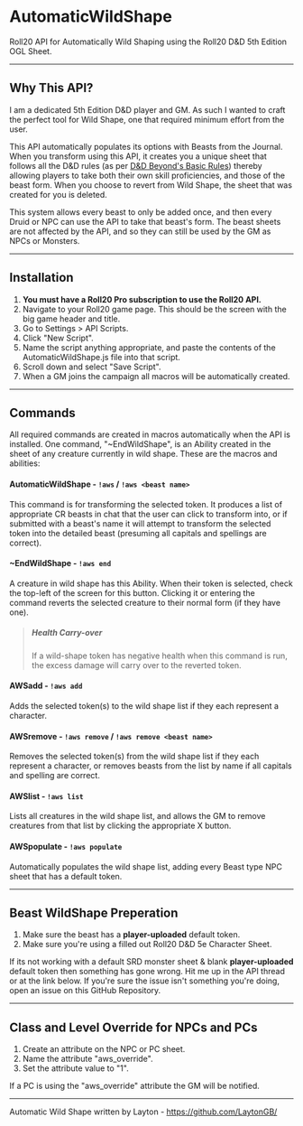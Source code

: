 # AutomaticWildShape
Roll20 API for Automatically Wild Shaping using the Roll20 D&amp;D 5th Edition OGL Sheet.

-----

## Why This API?
I am a dedicated 5th Edition D&D player and GM. As such I wanted to craft the perfect tool for Wild Shape, one that required minimum effort from the user.

This API automatically populates its options with Beasts from the Journal. When you transform using this API, it creates you a unique sheet that follows all the D&D rules (as per [D&D Beyond's Basic Rules](https://www.dndbeyond.com/sources/basic-rules/classes#WildShape)) thereby allowing players to take both their own skill proficiencies, and those of the beast form. When you choose to revert from Wild Shape, the sheet that was created for you is deleted. 

This system allows every beast to only be added once, and then every Druid or NPC can use the API to take that beast's form. The beast sheets are not affected by the API, and so they can still be used by the GM as NPCs or Monsters.

-----

## Installation

1) **You must have a Roll20 Pro subscription to use the Roll20 API.**
2) Navigate to your Roll20 game page. This should be the screen with the big game header and title.
3) Go to Settings > API Scripts.
4) Click "New Script".
5) Name the script anything appropriate, and paste the contents of the AutomaticWildShape.js file into that script.
6) Scroll down and select "Save Script".
7) When a GM joins the campaign all macros will be automatically created.

-----

## Commands
All required commands are created in macros automatically when the API is installed. One command, "~EndWildShape", is an Ability created in the sheet of any creature currently in wild shape. These are the macros and abilities:

#### AutomaticWildShape - `!aws` / `!aws <beast name>`
This command is for transforming the selected token. It produces a list of appropriate CR beasts in chat that the user can click to transform into, or if submitted with a beast's name it will attempt to transform the selected token into the detailed beast (presuming all capitals and spellings are correct). 

#### ~EndWildShape - `!aws end`
A creature in wild shape has this Ability. When their token is selected, check the top-left of the screen for this button. Clicking it or entering the command reverts the selected creature to their normal form (if they have one).

> ##### Health Carry-over
> If a wild-shape token has negative health when this command is run, the excess damage will carry over to the reverted token.

#### AWSadd - `!aws add`
Adds the selected token(s) to the wild shape list if they each represent a character.

#### AWSremove - `!aws remove` / `!aws remove <beast name>`
Removes the selected token(s) from the wild shape list if they each represent a character, or removes beasts from the list by name if all capitals and spelling are correct.

#### AWSlist - `!aws list`
Lists all creatures in the wild shape list, and allows the GM to remove creatures from that list by clicking the appropriate X button.

#### AWSpopulate - `!aws populate`
Automatically populates the wild shape list, adding every Beast type NPC sheet that has a default token.

-----

## Beast WildShape Preperation

1) Make sure the beast has a **player-uploaded** default token.
2) Make sure you're using a filled out Roll20 D&D 5e Character Sheet.

If its not working with a default SRD monster sheet & blank **player-uploaded** default token then something has gone wrong. Hit me up in the API thread or at the link below. If you're sure the issue isn't something you're doing, open an issue on this GitHub Repository.

-----

## Class and Level Override for NPCs and PCs

1) Create an attribute on the NPC or PC sheet.
2) Name the attribute "aws_override".
3) Set the attribute value to "1".

If a PC is using the "aws_override" attribute the GM will be notified.

-----

Automatic Wild Shape written by Layton - https://github.com/LaytonGB/
